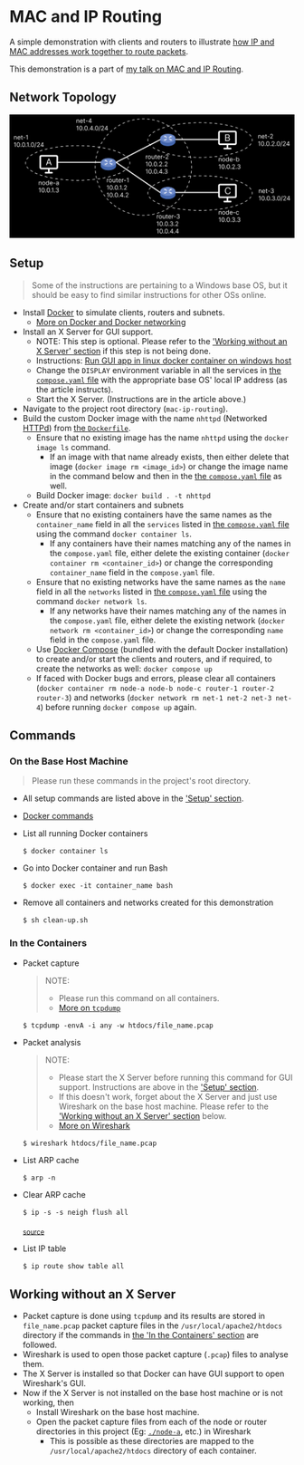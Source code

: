 # MAC and IP Routing

A simple demonstration with clients and routers to illustrate [how IP and MAC addresses work together to route packets](https://talks.harshkapadia.me/mac-and-ip-routing/content).

This demonstration is a part of [my talk on MAC and IP Routing](https://talks.harshkapadia.me/mac-and-ip-routing).

## Network Topology

![](img/network-topology.png)

## Setup

> Some of the instructions are pertaining to a Windows base OS, but it should be easy to find similar instructions for other OSs online.

-   Install [Docker](https://docker.com) to simulate clients, routers and subnets.
    -   [More on Docker and Docker networking](https://harshkapadia2.github.io/docker)
-   Install an X Server for GUI support.
    -   NOTE: This step is optional. Please refer to the ['Working without an X Server' section](#working-without-an-x-server) if this step is not being done.
    -   Instructions: [Run GUI app in linux docker container on windows host](https://dev.to/darksmile92/run-gui-app-in-linux-docker-container-on-windows-host-4kde)
    -   Change the `DISPLAY` environment variable in all the services in [the `compose.yaml` file](compose.yaml) with the appropriate base OS' local IP address (as the article instructs).
    -   Start the X Server. (Instructions are in the article above.)
-   Navigate to the project root directory (`mac-ip-routing`).
-   Build the custom Docker image with the name `nhttpd` (Networked [HTTPd](https://httpd.apache.org)) from [the `Dockerfile`](Dockerfile).
    -   Ensure that no existing image has the name `nhttpd` using the `docker image ls` command.
        -   If an image with that name already exists, then either delete that image (`docker image rm <image_id>`) or change the image name in the command below and then in the [the `compose.yaml` file](compose.yaml) as well.
    -   Build Docker image: `docker build . -t nhttpd`
-   Create and/or start containers and subnets
    -   Ensure that no existing containers have the same names as the `container_name` field in all the `services` listed in [the `compose.yaml` file](compose.yaml) using the command `docker container ls`.
        -   If any containers have their names matching any of the names in the `compose.yaml` file, either delete the existing container (`docker container rm <container_id>`) or change the corresponding `container_name` field in the `compose.yaml` file.
    -   Ensure that no existing networks have the same names as the `name` field in all the `networks` listed in [the `compose.yaml` file](compose.yaml) using the command `docker network ls`.
        -   If any networks have their names matching any of the names in the `compose.yaml` file, either delete the existing network (`docker network rm <container_id>`) or change the corresponding `name` field in the `compose.yaml` file.
    -   Use [Docker Compose](https://docs.docker.com/compose) (bundled with the default Docker installation) to create and/or start the clients and routers, and if required, to create the networks as well: `docker compose up`
    -   If faced with Docker bugs and errors, please clear all containers (`docker container rm node-a node-b node-c router-1 router-2 router-3`) and networks (`docker network rm net-1 net-2 net-3 net-4`) before running `docker compose up` again.

## Commands

### On the Base Host Machine

> Please run these commands in the project's root directory.

-   All setup commands are listed above in the ['Setup' section](#setup).
-   [Docker commands](https://harshkapadia2.github.io/docker)

-   List all running Docker containers

    ```shell
    $ docker container ls
    ```

-   Go into Docker container and run Bash

    ```shell
    $ docker exec -it container_name bash
    ```

-   Remove all containers and networks created for this demonstration

    ```shell
    $ sh clean-up.sh
    ```

### In the Containers

-   Packet capture

    > NOTE:
    >
    > -   Please run this command on all containers.
    > -   [More on `tcpdump`](https://wizardzines.com/zines/tcpdump)

    ```shell
    $ tcpdump -envA -i any -w htdocs/file_name.pcap
    ```

-   Packet analysis

    > NOTE:
    >
    > -   Please start the X Server before running this command for GUI support. Instructions are above in the ['Setup' section](#setup).
    > -   If this doesn't work, forget about the X Server and just use Wireshark on the base host machine. Please refer to the ['Working without an X Server' section](#working-without-an-x-server) below.
    > -   [More on Wireshark](https://wireshark.org)

    ```shell
    $ wireshark htdocs/file_name.pcap
    ```

-   List ARP cache

    ```shell
    $ arp -n
    ```

-   Clear ARP cache

    ```shell
    $ ip -s -s neigh flush all
    ```

    <sub><a href="https://linux-audit.com/how-to-clear-the-arp-cache-on-linux" target="_blank" rel="noreferrer">source</a></sub>

-   List IP table

    ```shell
    $ ip route show table all
    ```

## Working without an X Server

-   Packet capture is done using `tcpdump` and its results are stored in `file_name.pcap` packet capture files in the `/usr/local/apache2/htdocs` directory if the commands in [the 'In the Containers' section](#in-the-containers) are followed.
-   Wireshark is used to open those packet capture (`.pcap`) files to analyse them.
-   The X Server is installed so that Docker can have GUI support to open Wireshark's GUI.
-   Now if the X Server is not installed on the base host machine or is not working, then
    -   Install Wireshark on the base host machine.
    -   Open the packet capture files from each of the node or router directories in this project (Eg: [`./node-a`](node-a), etc.) in Wireshark
        -   This is possible as these directories are mapped to the `/usr/local/apache2/htdocs` directory of each container.
